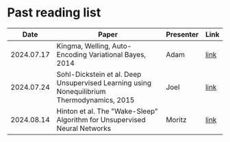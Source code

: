 # Past reading list

| Date    | Paper | Presenter | Link |
| -------- | ------- | ------- | ------- |
| 2024.07.17  | Kingma, Welling, Auto-Encoding Variational Bayes, 2014   | Adam | [link](https://arxiv.org/abs/1312.6114) |
| 2024.07.24 | Sohl-Dickstein et al. Deep Unsupervised Learning using Nonequilibrium Thermodynamics, 2015     | Joel | [link](https://arxiv.org/abs/1503.03585) |
| 2024.08.14 | Hinton et al. The "Wake-Sleep" Algorithm for Unsupervised Neural Networks | Moritz | [link](https://www.science.org/doi/10.1126/science.7761831) |
